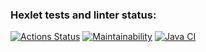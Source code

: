 ### Hexlet tests and linter status:
[![Actions Status](https://github.com/Tiklimovich/java-project-71/workflows/hexlet-check/badge.svg)](https://github.com/Tiklimovich/java-project-71/actions)
[![Maintainability](https://api.codeclimate.com/v1/badges/1d596be557930a12c5cf/maintainability)](https://codeclimate.com/github/Tiklimovich/java-project-71/maintainability)
[![Java CI](https://github.com/Tiklimovich/java-project-71/actions/workflows/main.yml/badge.svg)](https://github.com/Tiklimovich/java-project-71/actions/workflows/main.yml)
